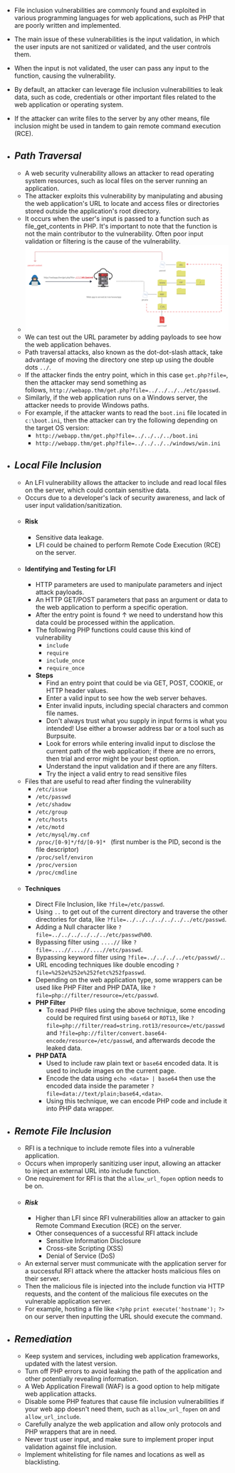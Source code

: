 - File inclusion vulnerabilities are commonly found and exploited in various programming languages for web applications, such as PHP that are poorly written and implemented.
- The main issue of these vulnerabilities is the input validation, in which the user inputs are not sanitized or validated, and the user controls them. 
- When the input is not validated, the user can pass any input to the function, causing the vulnerability.
- By default, an attacker can leverage file inclusion vulnerabilities to leak data, such as code, credentials or other important files related to the web application or operating system.
- If the attacker can write files to the server by any other means, file inclusion might be used in tandem to gain remote command execution (RCE).
- ## *Path Traversal*
	- A web security vulnerability allows an attacker to read operating system resources, such as local files on the server running an application.
	- The attacker exploits this vulnerability by manipulating and abusing the web application's URL to locate and access files or directories stored outside the application's root directory.
	- It occurs when the user's input is passed to a function such as file_get_contents in PHP. It's important to note that the function is not the main contributor to the vulnerability. Often poor input validation or filtering is the cause of the vulnerability.
	- ![](path-traversal.png)
	- We can test out the URL parameter by adding payloads to see how the web application behaves.
	- Path traversal attacks, also known as the dot-dot-slash attack, take advantage of moving the directory one step up using the double dots `../`.
	- If the attacker finds the entry point, which in this case `get.php?file=`, then the attacker may send something as follows, `http://webapp.thm/get.php?file=../../../../etc/passwd`.
	- Similarly, if the web application runs on a Windows server, the attacker needs to provide Windows paths.
	- For example, if the attacker wants to read the `boot.ini` file located in `c:\boot.ini`, then the attacker can try the following depending on the target OS version:
		- `http://webapp.thm/get.php?file=../../../../boot.ini`
		- `http://webapp.thm/get.php?file=../../../../windows/win.ini`
- ## *Local File Inclusion*
	- An LFI vulnerability allows the attacker to include and read local files on the server, which could contain sensitive data.
	- Occurs due to a developer's lack of security awareness, and lack of user input validation/sanitization.
	- #### Risk
		- Sensitive data leakage.
		- LFI could be chained to perform Remote Code Execution (RCE) on the server.
	- #### Identifying and Testing for LFI
		- HTTP parameters are used to manipulate parameters and inject attack payloads.
		- An HTTP GET/POST parameters that pass an argument or data to the web application to perform a specific operation.
		- After the entry point is found &uarr; we need to understand how this data could be processed within the application.
		- The following PHP functions could cause this kind of vulnerability
			- `include`
			- `require`
			- `include_once`
			- `require_once`
		- **Steps**
			- Find an entry point that could be via GET, POST, COOKIE, or HTTP header values.
			- Enter a valid input to see how the web server behaves.
			- Enter invalid inputs, including special characters and common file names.
			- Don't always trust what you supply in input forms is what you intended! Use either a browser address bar or a tool such as Burpsuite.
			- Look for errors while entering invalid input to disclose the current path of the web application; if there are no errors, then trial and error might be your best option.
			- Understand the input validation and if there are any filters.
			- Try the inject a valid entry to read sensitive files
	- Files that are useful to read after finding the vulnerability
		- `/etc/issue`
		- `/etc/passwd`
		- `/etc/shadow`
		- `/etc/group`
		- `/etc/hosts`
		- `/etc/motd`
		- `/etc/mysql/my.cnf`
		- `/proc/[0-9]*/fd/[0-9]* ` (first number is the PID, second is the file descriptor)
		- `/proc/self/environ`
		- `/proc/version`
		- `/proc/cmdline`
	- #### Techniques
		- Direct File Inclusion, like `?file=/etc/passwd`.
		- Using `..` to get out of the current directory and traverse the other directories for data, like `?file=../../../../../../../etc/passwd`.
		- Adding a Null character like `?file=../../../../../../etc/passwd%00`.
		- Bypassing filter using `....//` like `?file=....//....//....//etc/passwd`.
		- Bypassing keyword filter using `?file=../../../../etc/passwd/.`.
		- URL encoding techniques like double encoding `?file=%252e%252e%252fetc%252fpasswd`.
		- Depending on the web application type, some wrappers can be used like PHP Filter and PHP DATA, like `?file=php://filter/resource=/etc/passwd`.
		- **PHP Filter**
			- To read PHP files using the above technique, some encoding could be required first using `base64` or `ROT13`, like `?file=php://filter/read=string.rot13/resource=/etc/passwd` and `?file=php://filter/convert.base64-encode/resource=/etc/passwd`, and afterwards decode the leaked data.
		- **PHP DATA**
			- Used to include raw plain text or `base64` encoded data. It is used to include images on the current page.
			- Encode the data using `echo <data> | base64` then use the encoded data inside the parameter `?file=data://text/plain;base64,<data>`.
			- Using this technique, we can encode PHP code and include it into PHP data wrapper.
- ## *Remote File Inclusion*
	- RFI is a technique to include remote files into a vulnerable application.
	- Occurs when improperly sanitizing user input, allowing an attacker to inject an external URL into include function.
	- One requirement for RFI is that the `allow_url_fopen` option needs to be on.
	- #### *Risk*
		- Higher than LFI since RFI vulnerabilities allow an attacker to gain Remote Command Execution (RCE) on the server.
		- Other consequences of a successful RFI attack include
			- Sensitive Information Disclosure
			- Cross-site Scripting (XSS)
			- Denial of Service (DoS)
	- An external server must communicate with the application server for a successful RFI attack where the attacker hosts malicious files on their server.
	- Then the malicious file is injected into the include function via HTTP requests, and the content of the malicious file executes on the vulnerable application server.
	- For example, hosting a file like 
		`<?php`
		`print execute('hostname');`
		`?>`
	 on our server then inputting the URL should execute the command.
	 
- ## *Remediation*
	- Keep system and services, including web application frameworks, updated with the latest version.
	- Turn off PHP errors to avoid leaking the path of the application and other potentially revealing information.
	- A Web Application Firewall (WAF) is a good option to help mitigate web application attacks.
	- Disable some PHP features that cause file inclusion vulnerabilities if your web app doesn't need them, such as `allow_url_fopen` on and `allow_url_include`.
	- Carefully analyze the web application and allow only protocols and PHP wrappers that are in need.
	- Never trust user input, and make sure to implement proper input validation against file inclusion.
	- Implement whitelisting for file names and locations as well as blacklisting.
